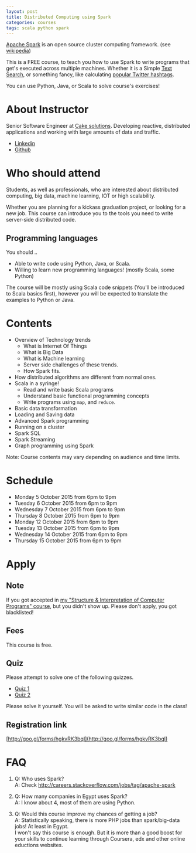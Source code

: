 ```yaml
---
layout: post
title: Distributed Computing using Spark
categories: courses
tags: scala python spark
---
```

[Apache Spark](http://spark.apache.org/) is an open source cluster computing framework. (see [wikipedia](https://en.wikipedia.org/wiki/Apache_Spark))

This is a FREE course, to teach you how to use Spark to write programs that get's executed across multiple machines. Whether it is a Simple [Text Search](http://spark.apache.org/examples.html), or something fancy, like calculating [popular Twitter hashtags](https://github.com/apache/spark/blob/master/examples/src/main/scala/org/apache/spark/examples/streaming/TwitterPopularTags.scala).

You can use Python, Java, or Scala to solve course's exercises!

# About Instructor
Senior Software Engineer at [Cake solutions](https://github.com/apache/spark/blob/master/examples/src/main/scala/org/apache/spark/examples/streaming/TwitterPopularTags.scala). Developing reactive, distributed applications and working with large amounts of data and traffic.

- [Linkedin](https://uk.linkedin.com/in/tamerradi)
- [Github](https://github.com/tabdulradi)

# Who should attend
Students, as well as professionals, who are interested about distributed computing, big data, machine learning, IOT or high scalability.

Whether you are planning for a kickass graduation project, or looking for a new job. This course can introduce you to the tools you need to write server-side distributed code.

## Programming languages
You should ..
- Able to write code using Python, Java, or Scala.
- Willing to learn new programming languages! (mostly Scala, some Python)

The course will be mostly using Scala code snippets
(You'll be introduced to Scala basics first), however you will be expected to translate the examples to Python or Java.

# Contents
- Overview of Technology trends
  - What is Internet Of Things
  - What is Big Data
  - What is Machine learning
  - Server side challenges of these trends.
  - How Spark fits.
- How distributed algorithms are different from normal ones.
- Scala in a syringe!
  - Read and write basic Scala programs
  - Understand basic functional programming concepts
  - Write programs using `map`, and `reduce`.
- Basic data transformation
- Loading and Saving data
- Advanced Spark programming
- Running on a cluster
- Spark SQL
- Spark Streaming
- Graph programming using Spark  

Note: Course contents may vary depending on audience and time limits.

# Schedule
- Monday 5 October 2015 from 6pm to 9pm
- Tuesday 6 October 2015 from 6pm to 9pm
- Wednesday 7 October 2015 from 6pm to 9pm
- Thursday 8 October 2015 from 6pm to 9pm
- Monday 12 October 2015 from 6pm to 9pm
- Tuesday 13 October 2015 from 6pm to 9pm
- Wednesday 14 October 2015 from 6pm to 9pm
- Thursday 15 October 2015 from 6pm to 9pm

# Apply
## Note
If you got accepted in [my "Structure & Interpretation of Computer Programs" course](http://abdulradi.com/courses/sicp-using-javascript-for-absolute-beginners.html), but you didn't show up. Please don't apply, you got blacklisted!

## Fees
This course is free.

## Quiz
Please attempt to solve one of the following quizzes.
- [Quiz 1](https://github.com/Kiosk12/spark-training/tree/master/quiz/quiz1)
- [Quiz 2](https://github.com/Kiosk12/spark-training/tree/master/quiz/quiz2)

Please solve it yourself. You will be asked to write similar code in the class!

## Registration link
[http://goo.gl/forms/hgkvRK3bqI](http://goo.gl/forms/hgkvRK3bqI)

# FAQ
1. Q: Who uses Spark?  
A: Check http://careers.stackoverflow.com/jobs/tag/apache-spark

1. Q: How many companies in Egypt uses Spark?  
A: I know about 4, most of them are using Python.

1. Q: Would this course improve my chances of getting a job?  
A: Statistically speaking, there is more PHP jobs than spark/big-data jobs! At least in Egypt.   
I won't say this course is enough. But it is more than a good boost for your skills to continue learning through Coursera, edx and other online eductions websites.
